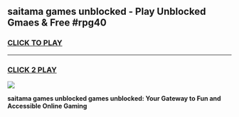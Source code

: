 
## saitama games unblocked - Play Unblocked Gmaes & Free #rpg40
<h3>
<a href="https://news.freeplayer.one?title=saitama_games_unblocked&ref=24F">CLICK TO PLAY</a></h3>
<hr>

<h3>
<a href="https://news.freeplayer.one?title=saitama_games_unblocked&ref=24F">CLICK 2 PLAY</a>
  
</h3>

<a href="https://news.freeplayer.one?title=saitama_games_unblocked&ref=24F/"><img src="https://clearcache.store/games.png"></a>


**saitama games unblocked games unblocked: Your Gateway to Fun and Accessible Online Gaming**
